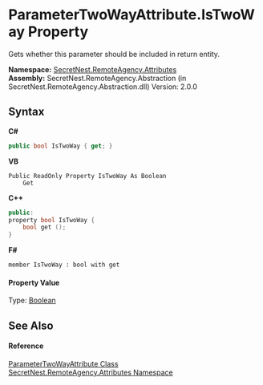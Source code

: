 # ParameterTwoWayAttribute.IsTwoWay Property 
 

Gets whether this parameter should be included in return entity.

**Namespace:**&nbsp;<a href="N_SecretNest_RemoteAgency_Attributes">SecretNest.RemoteAgency.Attributes</a><br />**Assembly:**&nbsp;SecretNest.RemoteAgency.Abstraction (in SecretNest.RemoteAgency.Abstraction.dll) Version: 2.0.0

## Syntax

**C#**<br />
``` C#
public bool IsTwoWay { get; }
```

**VB**<br />
``` VB
Public ReadOnly Property IsTwoWay As Boolean
	Get
```

**C++**<br />
``` C++
public:
property bool IsTwoWay {
	bool get ();
}
```

**F#**<br />
``` F#
member IsTwoWay : bool with get

```


#### Property Value
Type: <a href="https://docs.microsoft.com/dotnet/api/system.boolean" target="_blank">Boolean</a>

## See Also


#### Reference
<a href="T_SecretNest_RemoteAgency_Attributes_ParameterTwoWayAttribute">ParameterTwoWayAttribute Class</a><br /><a href="N_SecretNest_RemoteAgency_Attributes">SecretNest.RemoteAgency.Attributes Namespace</a><br />